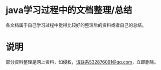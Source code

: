 # java学习过程中的文档整理/总结
各文档属于自己学习过程中觉得比较好的整理后的资料或者自己的总结。

# 说明
部分资料整理是网上资料，如侵权，请联系532876091@qq.com，立即删除。